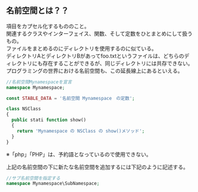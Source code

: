 
## 名前空間とは？？
項目をカプセル化するもののこと。  
関連するクラスやインターフェイス、関数、そして定数をひとまとめにして扱うもの。   
ファイルをまとめるのにディレクトリを使用するのに似ている。   
ディレクトリAとディレクトリBがあってfoo.txtというファイルは、どちらのディレクトリにも存在することができるが、同じディレクトリには共存できない。  
プログラミングの世界における名前空間も、この延長線上にあるといえる。   
  
```php
//名前空間Mynamespaceを宣言
namespace Mynamespace;

const STABLE_DATA = '名前空間 Mynamespace　の定数';

class NSClass
{
  public stati function show()
  {
    return 'Mynamespace の NSClass の show()メソッド';
  }
}
```
※「php」「PHP」は、予約語となっているので使用できない。  

上記の名前空間の下に新たな名前空間を追加するには下記のように記述する。  
```php
//サブ名前空間を指定する
namespace Mynamespace\SubNamespace;
```
